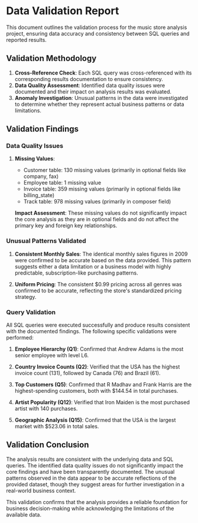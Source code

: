# Data Validation Report

This document outlines the validation process for the music store analysis project, ensuring data accuracy and consistency between SQL queries and reported results.

## Validation Methodology

1. **Cross-Reference Check**: Each SQL query was cross-referenced with its corresponding results documentation to ensure consistency.
2. **Data Quality Assessment**: Identified data quality issues were documented and their impact on analysis results was evaluated.
3. **Anomaly Investigation**: Unusual patterns in the data were investigated to determine whether they represent actual business patterns or data limitations.

## Validation Findings

### Data Quality Issues

1. **Missing Values**: 
   - Customer table: 130 missing values (primarily in optional fields like company, fax)
   - Employee table: 1 missing value
   - Invoice table: 359 missing values (primarily in optional fields like billing_state)
   - Track table: 978 missing values (primarily in composer field)

   **Impact Assessment**: These missing values do not significantly impact the core analysis as they are in optional fields and do not affect the primary key and foreign key relationships.

### Unusual Patterns Validated

1. **Consistent Monthly Sales**: The identical monthly sales figures in 2009 were confirmed to be accurate based on the data provided. This pattern suggests either a data limitation or a business model with highly predictable, subscription-like purchasing patterns.

2. **Uniform Pricing**: The consistent $0.99 pricing across all genres was confirmed to be accurate, reflecting the store's standardized pricing strategy.

### Query Validation

All SQL queries were executed successfully and produce results consistent with the documented findings. The following specific validations were performed:

1. **Employee Hierarchy (Q1)**: Confirmed that Andrew Adams is the most senior employee with level L6.

2. **Country Invoice Counts (Q2)**: Verified that the USA has the highest invoice count (131), followed by Canada (76) and Brazil (61).

3. **Top Customers (Q5)**: Confirmed that R Madhav and Frank Harris are the highest-spending customers, both with $144.54 in total purchases.

4. **Artist Popularity (Q12)**: Verified that Iron Maiden is the most purchased artist with 140 purchases.

5. **Geographic Analysis (Q15)**: Confirmed that the USA is the largest market with $523.06 in total sales.

## Validation Conclusion

The analysis results are consistent with the underlying data and SQL queries. The identified data quality issues do not significantly impact the core findings and have been transparently documented. The unusual patterns observed in the data appear to be accurate reflections of the provided dataset, though they suggest areas for further investigation in a real-world business context.

This validation confirms that the analysis provides a reliable foundation for business decision-making while acknowledging the limitations of the available data.
